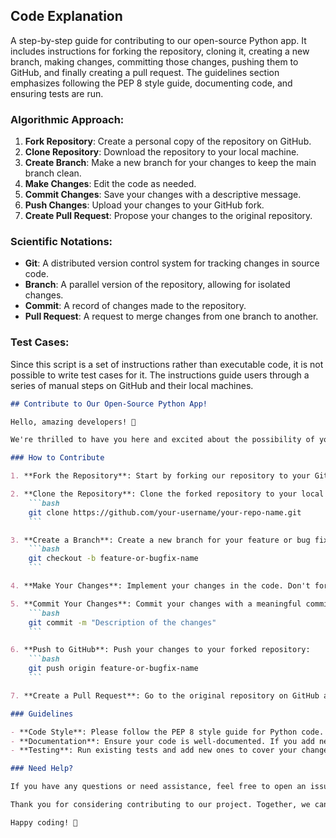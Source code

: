 ## Code Explanation

A step-by-step guide for contributing to our open-source Python app. It includes instructions for forking the repository, cloning it, creating a new branch, making changes, committing those changes, pushing them to GitHub, and finally creating a pull request. The guidelines section emphasizes following the PEP 8 style guide, documenting code, and ensuring tests are run.

### Algorithmic Approach:
1. **Fork Repository**: Create a personal copy of the repository on GitHub.
2. **Clone Repository**: Download the repository to your local machine.
3. **Create Branch**: Make a new branch for your changes to keep the main branch clean.
4. **Make Changes**: Edit the code as needed.
5. **Commit Changes**: Save your changes with a descriptive message.
6. **Push Changes**: Upload your changes to your GitHub fork.
7. **Create Pull Request**: Propose your changes to the original repository.

### Scientific Notations:
- **Git**: A distributed version control system for tracking changes in source code.
- **Branch**: A parallel version of the repository, allowing for isolated changes.
- **Commit**: A record of changes made to the repository.
- **Pull Request**: A request to merge changes from one branch to another.

### Test Cases:
Since this script is a set of instructions rather than executable code, it is not possible to write test cases for it. The instructions guide users through a series of manual steps on GitHub and their local machines.

```markdown
## Contribute to Our Open-Source Python App!

Hello, amazing developers! 🌟

We're thrilled to have you here and excited about the possibility of you contributing to our open-source Python app. Whether you're a seasoned coder or just starting out, your contributions are incredibly valuable to us. Here's how you can get involved:

### How to Contribute

1. **Fork the Repository**: Start by forking our repository to your GitHub account. This creates a copy where you can make changes.

2. **Clone the Repository**: Clone the forked repository to your local machine using:
    ```bash
    git clone https://github.com/your-username/your-repo-name.git
    ```

3. **Create a Branch**: Create a new branch for your feature or bug fix:
    ```bash
    git checkout -b feature-or-bugfix-name
    ```

4. **Make Your Changes**: Implement your changes in the code. Don't forget to write tests if applicable!

5. **Commit Your Changes**: Commit your changes with a meaningful commit message:
    ```bash
    git commit -m "Description of the changes"
    ```

6. **Push to GitHub**: Push your changes to your forked repository:
    ```bash
    git push origin feature-or-bugfix-name
    ```

7. **Create a Pull Request**: Go to the original repository on GitHub and create a pull request. Provide a clear description of your changes and why they are necessary.

### Guidelines

- **Code Style**: Please follow the PEP 8 style guide for Python code.
- **Documentation**: Ensure your code is well-documented. If you add new features, update the documentation accordingly.
- **Testing**: Run existing tests and add new ones to cover your changes.

### Need Help?

If you have any questions or need assistance, feel free to open an issue or join our community chat. We're here to help and support you every step of the way.

Thank you for considering contributing to our project. Together, we can make something truly special! 💖

Happy coding! 🚀
